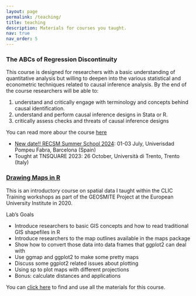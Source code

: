 ```yaml
---
layout: page
permalink: /teaching/
title: teaching
description: Materials for courses you taught. 
nav: true
nav_order: 5
---
```


### The ABCs of Regression Discontinuity 

This course is designed for researchers with a basic understanding of quantitative analysis but
willing to deepen into the various statistical and econometric techniques related to causal
inference analysis. By the end of the course researchers will be able to:
1. understand and critically engage with terminology and concepts behind causal
identification.
2. understand and perform causal inference designs in Stata or R.
3. critically assess checks and threats of causal inference designs

You can read more abour the course [here](https://www.upf.edu/documents/3966940/280241898/ABCs+of+Regression_RECSM_2024.docx.pdf/af2f21d7-2a74-f37e-e50c-f8958404030c?t=1702560541862)

-  [New date!! RECSM Summer School 2024](https://www.upf.edu/web/survey/2024-summer-methods-school): 01-03 July, Univerisdad Pompeu Fabra, Barcelona (Spain)
-  Tought at TNSQUARE 2023: 26 October, Università di Trento, Trento (Italy)

### [Drawing Maps in R](https://github.com/marespadafor/drawingmaps)

This is an introductory course on spatial data I taught within the CLIC Training workshops as part of the GEOSMITE Project at the European University Institute in 2020.

 Lab’s Goals
- Introduce researchers to basic GIS concepts and how to read traditional GIS shapefiles in R
- Introduce researchers to the map outlines available in the maps package
- Show how to convert those data into data frames that ggplot2 can deal with
- Use ggmap and ggplot2 to make some pretty maps
- Discuss some ggplot2 related issues about plotting
- Using sp to plot maps with different projections
- Bonus: calculate distances and applications

You can [click here](https://github.com/marespadafor/drawingmaps) to find and use all the materials for this course.

